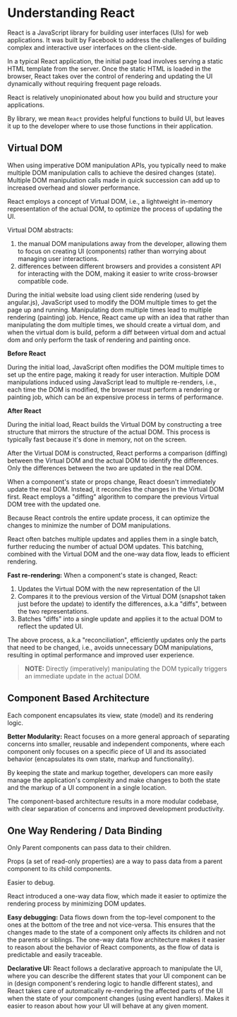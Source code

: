 # Understanding React

React is a JavaScript library for building user interfaces (UIs) for web applications. It was built by Facebook to address the challenges of building complex and interactive user interfaces on the client-side.

In a typical React application, the initial page load involves serving a static HTML template from the server. Once the static HTML is loaded in the browser, React takes over the control of rendering and updating the UI dynamically without requiring frequent page reloads.

React is relatively unopinionated about how you build and structure your applications.

By library, we mean `React` provides helpful functions to build UI, but leaves it up to the developer where to use those functions in their application.

## Virtual DOM

When using imperative DOM manipulation APIs, you typically need to make multiple DOM manipulation calls to achieve the desired changes (state). Multiple DOM manipulation calls made in quick succession can add up to increased overhead and slower performance.

React employs a concept of Virtual DOM, i.e., a lightweight in-memory representation of the actual DOM, to optimize the process of updating the UI.

Virtual DOM abstracts:

1. the manual DOM manipulations away from the developer, allowing them to focus on creating UI (components) rather than worrying about managing user interactions.
2. differences between different browsers and provides a consistent API for interacting with the DOM, making it easier to write cross-browser compatible code.

During the initial website load using client side rendering (used by angular.js), JavaScript used to modify the DOM multiple times to get the page up and running. Manipulating dom multiple times lead to multiple rendering (painting) job. Hence, React came up with an idea that rather than manipulating the dom multiple times, we should create a virtual dom, and when the virtual dom is build, peform a diff between virtual dom and actual dom and only perform the task of rendering and painting once.

**Before React**

During the initial load, JavaScript often modifies the DOM multiple times to set up the entire page, making it ready for user interaction. Multiple DOM manipulations induced using JavaScript lead to multiple re-renders, i.e., each time the DOM is modified, the browser must perform a rendering or painting job, which can be an expensive process in terms of performance.

**After React**

During the initial load, React builds the Virtual DOM by constructing a tree structure that mirrors the structure of the actual DOM. This process is typically fast because it's done in memory, not on the screen.

After the Virtual DOM is constructed, React performs a comparison (diffing) between the Virtual DOM and the actual DOM to identify the differences. Only the differences between the two are updated in the real DOM.

When a component's state or props change, React doesn't immediately update the real DOM. Instead, it reconciles the changes in the Virtual DOM first. React employs a "diffing" algorithm to compare the previous Virtual DOM tree with the updated one.

Because React controls the entire update process, it can optimize the changes to minimize the number of DOM manipulations.

React often batches multiple updates and applies them in a single batch, further reducing the number of actual DOM updates. This batching, combined with the Virtual DOM and the one-way data flow, leads to efficient rendering.

**Fast re-rendering:** When a component's state is changed, React:

1. Updates the Virtual DOM with the new representation of the UI
2. Compares it to the previous version of the Virtual DOM (snapshot taken just before the update) to identify the differences, a.k.a "diffs", between the two representations.
3. Batches "diffs" into a single update and applies it to the actual DOM to reflect the updated UI.

The above process, a.k.a "reconciliation", efficiently updates only the parts that need to be changed, i.e., avoids unnecessary DOM manipulations, resulting in optimal performance and improved user experience.

> **NOTE:** Directly (imperatively) manipulating the DOM typically triggers an immediate update in the actual DOM.

## Component Based Architecture

Each component encapsulates its view, state (model) and its rendering logic.

**Better Modularity:** React focuses on a more general approach of separating concerns into smaller, reusable and independent components, where each component only focuses on a specific piece of UI and its associated behavior (encapsulates its own state, markup and functionality).

By keeping the state and markup together, developers can more easily manage the application's complexity and make changes to both the state and the markup of a UI component in a single location.

The component-based architecture results in a more modular codebase, with clear separation of concerns and improved development productivity.

## One Way Rendering / Data Binding

Only Parent components can pass data to their children.

Props (a set of read-only properties) are a way to pass data from a parent component to its child components.

Easier to debug.

React introduced a one-way data flow, which made it easier to optimize the rendering process by minimizing DOM updates.

**Easy debugging:** Data flows down from the top-level component to the ones at the bottom of the tree and not vice-versa. This ensures that the changes made to the state of a component only affects its children and not the parents or siblings. The one-way data flow architecture makes it easier to reason about the behavior of React components, as the flow of data is predictable and easily traceable.

**Declarative UI:** React follows a declarative approach to manipulate the UI, where you can describe the different states that your UI component can be in (design component's rendering logic to handle different states), and React takes care of automatically re-rendering the affected parts of the UI when the state of your component changes (using event handlers). Makes it easier to reason about how your UI will behave at any given moment.
